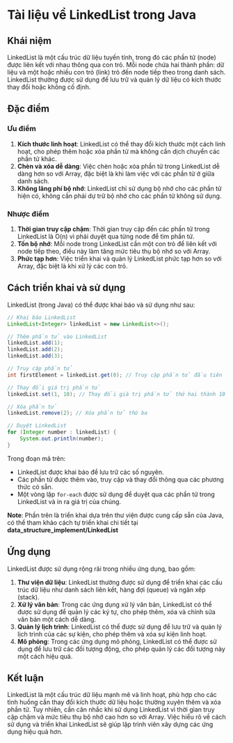 # Tài liệu về LinkedList trong Java

## Khái niệm

LinkedList là một cấu trúc dữ liệu tuyến tính, trong đó các phần tử (node) được liên kết với nhau thông qua con trỏ. Mỗi node chứa hai thành phần: dữ liệu và một hoặc nhiều con trỏ (link) trỏ đến node tiếp theo trong danh sách. LinkedList thường được sử dụng để lưu trữ và quản lý dữ liệu có kích thước thay đổi hoặc không cố định.

## Đặc điểm

### Ưu điểm

1. **Kích thước linh hoạt**: LinkedList có thể thay đổi kích thước một cách linh hoạt, cho phép thêm hoặc xóa phần tử mà không cần dịch chuyển các phần tử khác.
2. **Chèn và xóa dễ dàng**: Việc chèn hoặc xóa phần tử trong LinkedList dễ dàng hơn so với Array, đặc biệt là khi làm việc với các phần tử ở giữa danh sách.
3. **Không lãng phí bộ nhớ**: LinkedList chỉ sử dụng bộ nhớ cho các phần tử hiện có, không cần phải dự trữ bộ nhớ cho các phần tử không sử dụng.

### Nhược điểm

1. **Thời gian truy cập chậm**: Thời gian truy cập đến các phần tử trong LinkedList là O(n) vì phải duyệt qua từng node để tìm phần tử.
2. **Tốn bộ nhớ**: Mỗi node trong LinkedList cần một con trỏ để liên kết với node tiếp theo, điều này làm tăng mức tiêu thụ bộ nhớ so với Array.
3. **Phức tạp hơn**: Việc triển khai và quản lý LinkedList phức tạp hơn so với Array, đặc biệt là khi xử lý các con trỏ.

## Cách triển khai và sử dụng

LinkedList (trong Java) có thể được khai báo và sử dụng như sau:
```java
// Khai báo LinkedList
LinkedList<Integer> linkedList = new LinkedList<>();

// Thêm phần tử vào LinkedList
linkedList.add(1);
linkedList.add(2);
linkedList.add(3);

// Truy cập phần tử
int firstElement = linkedList.get(0); // Truy cập phần tử đầu tiên

// Thay đổi giá trị phần tử
linkedList.set(1, 10); // Thay đổi giá trị phần tử thứ hai thành 10

// Xóa phần tử
linkedList.remove(2); // Xóa phần tử thứ ba

// Duyệt LinkedList
for (Integer number : linkedList) {
    System.out.println(number);
}
```

Trong đoạn mã trên:

- LinkedList được khai báo để lưu trữ các số nguyên.
- Các phần tử được thêm vào, truy cập và thay đổi thông qua các phương thức có sẵn.
- Một vòng lặp `for-each` được sử dụng để duyệt qua các phần tử trong LinkedList và in ra giá trị của chúng.

**Note**: Phần trên là triển khai dựa trên thư viện được cung cấp sẵn của Java, có thể tham khảo cách tự triển khai chi tiết tại **data_structure_implement/LinkedList**

## Ứng dụng

LinkedList được sử dụng rộng rãi trong nhiều ứng dụng, bao gồm:

1. **Thư viện dữ liệu**: LinkedList thường được sử dụng để triển khai các cấu trúc dữ liệu như danh sách liên kết, hàng đợi (queue) và ngăn xếp (stack).
2. **Xử lý văn bản**: Trong các ứng dụng xử lý văn bản, LinkedList có thể được sử dụng để quản lý các ký tự, cho phép thêm, xóa và chỉnh sửa văn bản một cách dễ dàng.
3. **Quản lý lịch trình**: LinkedList có thể được sử dụng để lưu trữ và quản lý lịch trình của các sự kiện, cho phép thêm và xóa sự kiện linh hoạt.
4. **Mô phỏng**: Trong các ứng dụng mô phỏng, LinkedList có thể được sử dụng để lưu trữ các đối tượng động, cho phép quản lý các đối tượng này một cách hiệu quả.

## Kết luận

LinkedList là một cấu trúc dữ liệu mạnh mẽ và linh hoạt, phù hợp cho các tình huống cần thay đổi kích thước dữ liệu hoặc thường xuyên thêm và xóa phần tử. Tuy nhiên, cần cân nhắc khi sử dụng LinkedList vì thời gian truy cập chậm và mức tiêu thụ bộ nhớ cao hơn so với Array. Việc hiểu rõ về cách sử dụng và triển khai LinkedList sẽ giúp lập trình viên xây dựng các ứng dụng hiệu quả hơn.
